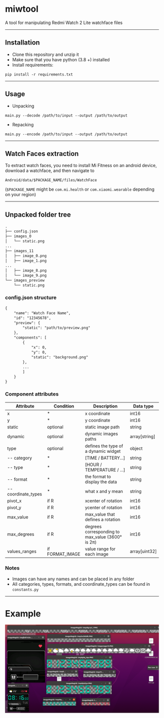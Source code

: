 # miwtool
A tool for manipulating Redmi Watch 2 Lite watchface files

-----
## Installation
- Clone this repository and unzip it
- Make sure that you have python (3.8 +) installed
- Install requirements:
```commandline
pip install -r requirements.txt
```

-----
## Usage
- Unpacking
```
main.py --decode /path/to/input --output /path/to/output
```

- Repacking
```
main.py --encode /path/to/input --output /path/to/output
```

------
##  Watch Faces extraction
To extract watch faces, you need to install Mi Fitness on an android 
device, download a watchface, and then navigate to 
```
Android/data/$PACKAGE_NAME/files/WatchFace
```
(`$PACKAGE_NAME` might be `com.mi.health` 
or `com.xiaomi.wearable` depending on your region)

------

## Unpacked folder tree
```commandline
.
├── config.json
├── images_0
│   └── static.png
...
├── images_11
│   ├── image_0.png
│   ├── image_1.png
...
│   ├── image_8.png
│   └── image_9.png
└── images_preview
    └── static.png
```

### config.json structure
```
{
    "name": "Watch Face Name",
    "id": "12345678",
    "preview": {
        "static": "path/to/preview.png"
    },
    "components": [
        {
            "x": 0,
            "y": 0,
            "static": "background.png"
        },
        ...
        ]
    }
}
```

### Component attributes

| Attribute           | Condition       | Description                                      | Data type     |
|---------------------|-----------------|--------------------------------------------------|---------------|
| x                   | *               | x coordinate                                     | int16         |
| y                   | *               | y coordinate                                     | int16         |
| static              | optional        | static image path                                | string        |
| dynamic             | optional        | dynamic images paths                             | array[string] |
| type                | optional        | defines the type of a dynamic widget             | object        |
| -- category         | *               | [TIME / BATTERY...]                              | string        |
| -- type             | *               | [HOUR / TEMPERATURE / ...]                       | string        |
| -- format           | *               | the format to display  the data                  | string        |
| -- coordinate_types | *               | what x and y mean                                | string        |
| pivot_x             | if R            | xcenter of rotation                              | int16         |
| pivot_y             | if R            | ycenter of rotation                              | int16         |
| max_value           | if R            | max_value that defines a rotation                | int16         |
| max_degrees         | if R            | degrees corresponding to max_value (3600° is 2π) | int16         |
| values_ranges       | if FORMAT_IMAGE | value range for each image                       | array[uint32] |

### Notes
- Images can have any names and can be placed in any folder
- All categories, types, formats, and coordinate_types can be found in `constants.py`


-----
# Example

![alt](demos/decoder_1.png)